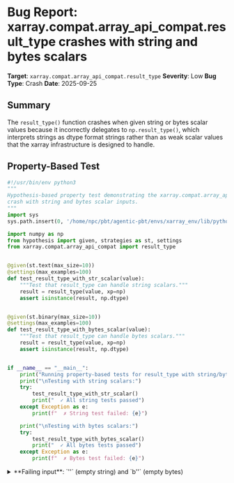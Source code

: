# Bug Report: xarray.compat.array_api_compat.result_type crashes with string and bytes scalars

**Target**: `xarray.compat.array_api_compat.result_type`
**Severity**: Low
**Bug Type**: Crash
**Date**: 2025-09-25

## Summary

The `result_type()` function crashes when given string or bytes scalar values because it incorrectly delegates to `np.result_type()`, which interprets strings as dtype format strings rather than as weak scalar values that the xarray infrastructure is designed to handle.

## Property-Based Test

```python
#!/usr/bin/env python3
"""
Hypothesis-based property test demonstrating the xarray.compat.array_api_compat.result_type
crash with string and bytes scalar inputs.
"""
import sys
sys.path.insert(0, '/home/npc/pbt/agentic-pbt/envs/xarray_env/lib/python3.13/site-packages')

import numpy as np
from hypothesis import given, strategies as st, settings
from xarray.compat.array_api_compat import result_type


@given(st.text(max_size=10))
@settings(max_examples=100)
def test_result_type_with_str_scalar(value):
    """Test that result_type can handle string scalars."""
    result = result_type(value, xp=np)
    assert isinstance(result, np.dtype)


@given(st.binary(max_size=10))
@settings(max_examples=100)
def test_result_type_with_bytes_scalar(value):
    """Test that result_type can handle bytes scalars."""
    result = result_type(value, xp=np)
    assert isinstance(result, np.dtype)


if __name__ == "__main__":
    print("Running property-based tests for result_type with string/bytes scalars...")
    print("\nTesting with string scalars:")
    try:
        test_result_type_with_str_scalar()
        print("  ✓ All string tests passed")
    except Exception as e:
        print(f"  ✗ String test failed: {e}")

    print("\nTesting with bytes scalars:")
    try:
        test_result_type_with_bytes_scalar()
        print("  ✓ All bytes tests passed")
    except Exception as e:
        print(f"  ✗ Bytes test failed: {e}")
```

<details>

<summary>
**Failing input**: `''` (empty string) and `b''` (empty bytes)
</summary>
```
Falsifying example: test_result_type_with_str_scalar(
    value='',
)
Traceback (most recent call last):
  File "hypo.py", line 13, in test_result_type_with_str_scalar
    result = result_type(value, xp=np)
             ^^^^^^^^^^^^^^^^^^^^^^^^^^^
  File "/home/npc/pbt/agentic-pbt/envs/xarray_env/lib/python3.13/site-packages/xarray/compat/array_api_compat.py", line 44, in result_type
    return xp.result_type(*arrays_and_dtypes)
           ^^^^^^^^^^^^^^^^^^^^^^^^^^^^^^^^
TypeError: data type '' not understood

Falsifying example: test_result_type_with_bytes_scalar(
    value=b'',
)
Traceback (most recent call last):
  File "hypo.py", line 18, in test_result_type_with_bytes_scalar
    result = result_type(value, xp=np)
             ^^^^^^^^^^^^^^^^^^^^^^^^^^^
  File "/home/npc/pbt/agentic-pbt/envs/xarray_env/lib/python3.13/site-packages/xarray/compat/array_api_compat.py", line 44, in result_type
    return xp.result_type(*arrays_and_dtypes)
           ^^^^^^^^^^^^^^^^^^^^^^^^^^^^^^^^
TypeError: data type '' not understood
```
</details>

## Reproducing the Bug

```python
#!/usr/bin/env python3
"""
Minimal demonstration of xarray.compat.array_api_compat.result_type crash
with string and bytes scalar inputs.
"""
import sys
sys.path.insert(0, '/home/npc/pbt/agentic-pbt/envs/xarray_env/lib/python3.13/site-packages')

import numpy as np
from xarray.compat.array_api_compat import result_type

# Test case 1: Empty string
print("Test 1: result_type('', xp=np)")
try:
    result = result_type('', xp=np)
    print(f"  Result: {result}")
except Exception as e:
    print(f"  Error: {type(e).__name__}: {e}")

# Test case 2: String '0:'
print("\nTest 2: result_type('0:', xp=np)")
try:
    result = result_type('0:', xp=np)
    print(f"  Result: {result}")
except Exception as e:
    print(f"  Error: {type(e).__name__}: {e}")

# Test case 3: String '01'
print("\nTest 3: result_type('01', xp=np)")
try:
    result = result_type('01', xp=np)
    print(f"  Result: {result}")
except Exception as e:
    print(f"  Error: {type(e).__name__}: {e}")

# Test case 4: Empty bytes
print("\nTest 4: result_type(b'', xp=np)")
try:
    result = result_type(b'', xp=np)
    print(f"  Result: {result}")
except Exception as e:
    print(f"  Error: {type(e).__name__}: {e}")

# Test case 5: String 'test'
print("\nTest 5: result_type('test', xp=np)")
try:
    result = result_type('test', xp=np)
    print(f"  Result: {result}")
except Exception as e:
    print(f"  Error: {type(e).__name__}: {e}")

# Test case 6: Bytes b'test'
print("\nTest 6: result_type(b'test', xp=np)")
try:
    result = result_type(b'test', xp=np)
    print(f"  Result: {result}")
except Exception as e:
    print(f"  Error: {type(e).__name__}: {e}")
```

<details>

<summary>
Crashes with TypeError/ValueError/SyntaxError depending on string content
</summary>
```
Test 1: result_type('', xp=np)
  Error: TypeError: data type '' not understood

Test 2: result_type('0:', xp=np)
  Error: ValueError: format number 1 of "0:" is not recognized

Test 3: result_type('01', xp=np)
  Error: SyntaxError: leading zeros in decimal integer literals are not permitted; use an 0o prefix for octal integers (<unknown>, line 1)

Test 4: result_type(b'', xp=np)
  Error: TypeError: data type '' not understood

Test 5: result_type('test', xp=np)
  Error: TypeError: data type 'test' not understood

Test 6: result_type(b'test', xp=np)
  Error: TypeError: data type 'test' not understood
```
</details>

## Why This Is A Bug

The `result_type()` function contains a logic error that causes it to crash on string and bytes scalar inputs, even though the xarray codebase explicitly includes infrastructure to handle these cases correctly.

The codebase defines strings and bytes as "weak scalar types" through the `is_weak_scalar_type()` helper function (line 7 in array_api_compat.py), which explicitly checks for `str | bytes`. Furthermore, there's a complete implementation in `_future_array_api_result_type()` (lines 10-37) that correctly handles these weak scalar types by converting them to appropriate NumPy dtypes (`str` → Unicode string dtype, `bytes` → bytes dtype).

However, when `xp is np` (line 41), the current implementation takes a shortcut and directly calls `np.result_type(*arrays_and_dtypes)` without checking if any arguments are strings or bytes. NumPy's `result_type()` interprets string arguments as dtype format strings (e.g., 'i4' for int32, 'f8' for float64) rather than as scalar values. When given arbitrary strings that aren't valid dtype format strings, NumPy raises various errors.

The bug contradicts the clear intent in the code, which includes a comment referencing GitHub issue #805 on the Array API repository about extending result_type to handle Python scalars. The infrastructure exists and works correctly when called directly - `_future_array_api_result_type('', xp=np)` returns `dtype('<U1')` as expected.

## Relevant Context

The xarray implementation appears to be anticipating a future Array API specification that would clarify scalar handling. The comment at line 11-13 states: "fallback implementation for `xp.result_type` with python scalars. Can be removed once a version of the Array API that includes https://github.com/data-apis/array-api/issues/805 can be required."

The `_future_array_api_result_type()` function successfully handles these cases:
- `_future_array_api_result_type('', xp=np)` returns `dtype('<U1')` (Unicode string)
- `_future_array_api_result_type(b'', xp=np)` returns `dtype('|S1')` (bytes)

NumPy's documented behavior for `result_type()` is to interpret string arguments as dtype format strings, not as scalar values. This is why strings like 'i4', 'f8', 'c16' work (they're valid dtype strings), while arbitrary strings fail.

The Array API specification mentions that `result_type()` accepts "an arbitrary number of input arrays, scalars, and/or dtypes" but doesn't explicitly define whether strings and bytes count as scalars or how they should be promoted.

## Proposed Fix

```diff
--- a/xarray/compat/array_api_compat.py
+++ b/xarray/compat/array_api_compat.py
@@ -38,7 +38,10 @@ def _future_array_api_result_type(*arrays_and_dtypes, xp):


 def result_type(*arrays_and_dtypes, xp) -> np.dtype:
-    if xp is np or any(
+    # Check if any arguments are weak scalars that np.result_type can't handle
+    has_str_or_bytes = any(isinstance(t, (str, bytes)) for t in arrays_and_dtypes)
+
+    if not has_str_or_bytes and (xp is np or any(
         isinstance(getattr(t, "dtype", t), np.dtype) for t in arrays_and_dtypes
-    ):
+    )):
         return xp.result_type(*arrays_and_dtypes)
     else:
         return _future_array_api_result_type(*arrays_and_dtypes, xp=xp)
```